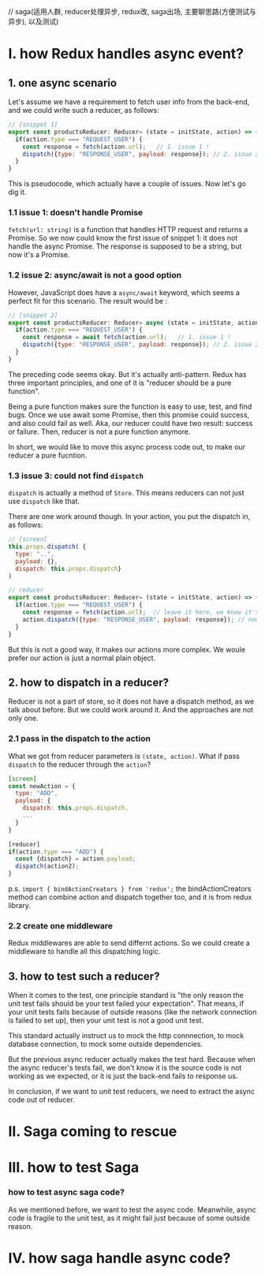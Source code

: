 // saga(适用人群, reducer处理异步, redux改, saga出场, 主要聊思路(方便测试与异步), 以及测试)

# I. how Redux handles async event?


## 1. one async scenario

Let's assume we have a requirement to fetch user info from the back-end, and we could write such a reducer, as follows: 

```javascript
// [snippet 1]
export const productsReducer: Reducer= (state = initState, action) => {
  if(action.type === "REQUEST_USER") {
    const response = fetch(action.url);   // 1. issue 1 !
    dispatch({type: "RESPONSE_USER", payload: response}); // 2. issue 2 !
  }
}
```

This is pseudocode, which actually have a couple of issues. Now let's go dig it.



### 1.1 issue 1: doesn't handle Promise
`fetch(url: string)` is a function that handles HTTP request and returns a Promise. So we now could know the first issue of snippet 1: it does not handle the async Promise. The response is supposed to be a string, but now it's a Promise.




### 1.2 issue 2: async/await is not a good option
 However, JavaScript does have a `async/await` keyword, which seems a perfect fit for this scenario. The result would be : 
 
 
```javascript
// [snippet 2]
export const productsReducer: Reducer= async (state = initState, action) => {
  if(action.type === "REQUEST_USER") {
    const response = await fetch(action.url);   // 1. issue 1 !
    dispatch({type: "RESPONSE_USER", payload: response}); // 2. issue 2 !
  }
}
```
 
The preceding code seems okay. But it's actually anti-pattern. Redux has three important principles, and one of it is "reducer should be a pure function".

Being a pure function makes sure the function is easy to use, test, and find bugs. Once we use await some Promise, then this promise could success, and also could fail as well. Aka, our reducer could have two result: success or failure. Then, reducer is not a pure function anymore. 

In short, we would like to move this async process code out, to make our reducer a pure fucntion.
 
### 1.3 issue 3: could not find `dispatch` 
`dispatch` is actually a method of `Store`. This means reducers can not just use `dispatch` like that.

There are one work around though. In your action, you put the dispatch in, as follows:

```javascript
// [screen]
this.props.dispatch( {
  type: "..", 
  payload: {}, 
  dispatch: this.props.dispatch}
)

// reducer
export const productsReducer: Reducer= (state = initState, action) => {
  if(action.type === "REQUEST_USER") {
    const response = fetch(action.url);  // leave it here, we know it's a issue
    action.dispatch({type: "RESPONSE_USER", payload: response}); // now we use `action.dispatch` instead
  }
}

```

But this is not a good way, it makes our actions more complex. We woule prefer our action is just a normal plain object.


## 2. how to dispatch in a reducer?
Reducer is not a part of store, so it does not have a dispatch method, as we talk about before. But we could work around it. And the approaches are not only one. 

### 2.1 pass in the dispatch to the action
What we got from reducer parameters is `(state, action)`. What if pass `dispatch` to the reducer through the `action`?

```javascript
[screen]
const newAction = {
  type: "ADD",
  payload: {
  	dispatch: this.props.dispatch.
  	...
  }
}

[reducer]
if(action.type === "ADD") {
  const {dispatch} = action.payload;
  dispatch(action2);
}
```

p.s. `import { bindActionCreators } from 'redux';` the bindActionCreators method can combine action and dispatch together too, and it is from redux library.

### 2.2 create one middleware
Redux middlewares are able to send differnt actions. So we could create a middleware to handle all this dispatching logic. 



## 3. how to test such a reducer?

When it comes to the test, one principle standard is "the only reason the unit test fails should be your test failed your expectation". That means, if your unit tests fails because of outside reasons (like the network connection is failed to set up), then your unit test is not a good unit test. 

This standard actually instruct us to mock the http connnection, to mock database connection, to mock some outside dependencies. 

But the previous async reducer actually makes the test hard. Because when the async reducer's tests fail, we don't know it is the source code is not working as we expected, or it is just the back-end fails to response us. 

In conclusion, if we want to unit test reducers, we need to extract the async code out of reducer. 




# II. Saga coming to rescue



# III. how to test Saga


### how to test async saga code?
As we mentioned before, we want to test the async code. Meanwhile, async code is fragile to the unit test, as it might fail just because of some outside reason. 

# IV. how saga handle async code? 




```javascript

```
